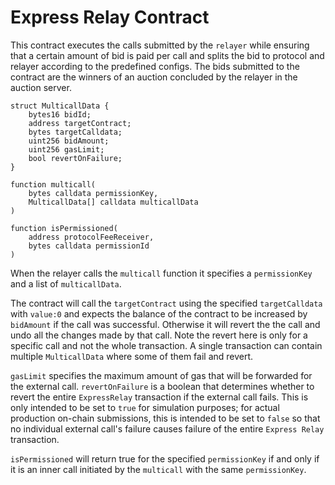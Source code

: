 # Express Relay Contract

This contract executes the calls submitted by the `relayer` while ensuring that a certain amount of bid is paid
per call and splits the bid to protocol and relayer according to the predefined configs.
The bids submitted to the contract are the winners of an auction concluded by the relayer in the auction server.

```solidity
struct MulticallData {
    bytes16 bidId;
    address targetContract;
    bytes targetCalldata;
    uint256 bidAmount;
    uint256 gasLimit;
    bool revertOnFailure;
}

function multicall(
    bytes calldata permissionKey,
    MulticallData[] calldata multicallData
)

function isPermissioned(
    address protocolFeeReceiver,
    bytes calldata permissionId
)
```

When the relayer calls the `multicall` function it specifies a `permissionKey` and a list of `multicallData`.

The contract will call the `targetContract` using the specified `targetCalldata` with `value:0`
and expects the balance of the contract to be increased by `bidAmount` if the call was successful.
Otherwise it will revert the the call and undo all the changes made by that call.
Note the revert here is only for a specific call and not the whole transaction.
A single transaction can contain multiple `MulticallData` where some of them fail and revert.

`gasLimit` specifies the maximum amount of gas that will be forwarded for the external call. `revertOnFailure` is a boolean that determines whether to revert the entire `ExpressRelay` transaction if the external call fails. This is only intended to be set to `true` for simulation purposes; for actual production on-chain submissions, this is intended to be set to `false` so that no individual external call's failure causes failure of the entire `Express Relay` transaction.

`isPermissioned` will return true for the specified `permissionKey`
if and only if it is an inner call initiated by the `multicall` with the same `permissionKey`.
